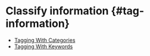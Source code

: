 # Classify information {#tag-information}

-   [Tagging With Categories](tagging-with-categories.md)
-   [Tagging With Keywords](tagging-with-keywords.md)
